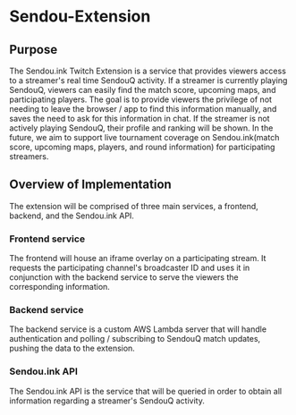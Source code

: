 # Sendou-Extension

## Purpose
The Sendou.ink Twitch Extension is a service that provides viewers access to a streamer's real time SendouQ activity. If a streamer is currently playing SendouQ, viewers can easily find the match score, upcoming maps, and participating players. The goal is to provide viewers the privilege of not needing to leave the browser / app to find this information manually, and saves the need to ask for this information in chat. If the streamer is not actively playing SendouQ, their profile and ranking will be shown. In the future, we aim to support live tournament coverage on Sendou.ink(match score, upcoming maps, players, and round information) for participating streamers.

## Overview of Implementation
The extension will be comprised of three main services, a frontend, backend, and the Sendou.ink API.

### Frontend service
The frontend will house an iframe overlay on a participating stream. It requests the participating channel's broadcaster ID and uses it in conjunction with the backend service to serve the viewers the corresponding information.

### Backend service
The backend service is a custom AWS Lambda server that will handle authentication and polling / subscribing to SendouQ match updates, pushing the data to the extension.

### Sendou.ink API
The Sendou.ink API is the service that will be queried in order to obtain all information regarding a streamer's SendouQ activity. 
